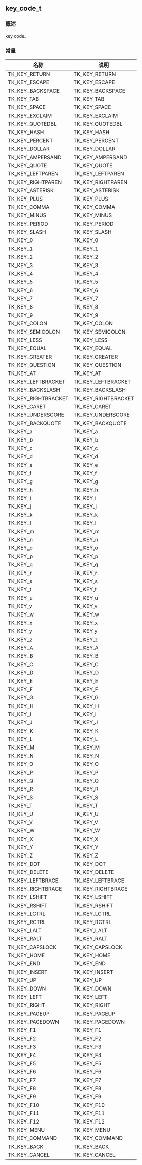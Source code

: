## key\_code\_t
### 概述
key code。
### 常量
<p id="key_code_t_consts">

| 名称 | 说明 | 
| -------- | ------- | 
| TK\_KEY\_RETURN | TK\_KEY\_RETURN |
| TK\_KEY\_ESCAPE | TK\_KEY\_ESCAPE |
| TK\_KEY\_BACKSPACE | TK\_KEY\_BACKSPACE |
| TK\_KEY\_TAB | TK\_KEY\_TAB |
| TK\_KEY\_SPACE | TK\_KEY\_SPACE |
| TK\_KEY\_EXCLAIM | TK\_KEY\_EXCLAIM |
| TK\_KEY\_QUOTEDBL | TK\_KEY\_QUOTEDBL |
| TK\_KEY\_HASH | TK\_KEY\_HASH |
| TK\_KEY\_PERCENT | TK\_KEY\_PERCENT |
| TK\_KEY\_DOLLAR | TK\_KEY\_DOLLAR |
| TK\_KEY\_AMPERSAND | TK\_KEY\_AMPERSAND |
| TK\_KEY\_QUOTE | TK\_KEY\_QUOTE |
| TK\_KEY\_LEFTPAREN | TK\_KEY\_LEFTPAREN |
| TK\_KEY\_RIGHTPAREN | TK\_KEY\_RIGHTPAREN |
| TK\_KEY\_ASTERISK | TK\_KEY\_ASTERISK |
| TK\_KEY\_PLUS | TK\_KEY\_PLUS |
| TK\_KEY\_COMMA | TK\_KEY\_COMMA |
| TK\_KEY\_MINUS | TK\_KEY\_MINUS |
| TK\_KEY\_PERIOD | TK\_KEY\_PERIOD |
| TK\_KEY\_SLASH | TK\_KEY\_SLASH |
| TK\_KEY\_0 | TK\_KEY\_0 |
| TK\_KEY\_1 | TK\_KEY\_1 |
| TK\_KEY\_2 | TK\_KEY\_2 |
| TK\_KEY\_3 | TK\_KEY\_3 |
| TK\_KEY\_4 | TK\_KEY\_4 |
| TK\_KEY\_5 | TK\_KEY\_5 |
| TK\_KEY\_6 | TK\_KEY\_6 |
| TK\_KEY\_7 | TK\_KEY\_7 |
| TK\_KEY\_8 | TK\_KEY\_8 |
| TK\_KEY\_9 | TK\_KEY\_9 |
| TK\_KEY\_COLON | TK\_KEY\_COLON |
| TK\_KEY\_SEMICOLON | TK\_KEY\_SEMICOLON |
| TK\_KEY\_LESS | TK\_KEY\_LESS |
| TK\_KEY\_EQUAL | TK\_KEY\_EQUAL |
| TK\_KEY\_GREATER | TK\_KEY\_GREATER |
| TK\_KEY\_QUESTION | TK\_KEY\_QUESTION |
| TK\_KEY\_AT | TK\_KEY\_AT |
| TK\_KEY\_LEFTBRACKET | TK\_KEY\_LEFTBRACKET |
| TK\_KEY\_BACKSLASH | TK\_KEY\_BACKSLASH |
| TK\_KEY\_RIGHTBRACKET | TK\_KEY\_RIGHTBRACKET |
| TK\_KEY\_CARET | TK\_KEY\_CARET |
| TK\_KEY\_UNDERSCORE | TK\_KEY\_UNDERSCORE |
| TK\_KEY\_BACKQUOTE | TK\_KEY\_BACKQUOTE |
| TK\_KEY\_a | TK\_KEY\_a |
| TK\_KEY\_b | TK\_KEY\_b |
| TK\_KEY\_c | TK\_KEY\_c |
| TK\_KEY\_d | TK\_KEY\_d |
| TK\_KEY\_e | TK\_KEY\_e |
| TK\_KEY\_f | TK\_KEY\_f |
| TK\_KEY\_g | TK\_KEY\_g |
| TK\_KEY\_h | TK\_KEY\_h |
| TK\_KEY\_i | TK\_KEY\_i |
| TK\_KEY\_j | TK\_KEY\_j |
| TK\_KEY\_k | TK\_KEY\_k |
| TK\_KEY\_l | TK\_KEY\_l |
| TK\_KEY\_m | TK\_KEY\_m |
| TK\_KEY\_n | TK\_KEY\_n |
| TK\_KEY\_o | TK\_KEY\_o |
| TK\_KEY\_p | TK\_KEY\_p |
| TK\_KEY\_q | TK\_KEY\_q |
| TK\_KEY\_r | TK\_KEY\_r |
| TK\_KEY\_s | TK\_KEY\_s |
| TK\_KEY\_t | TK\_KEY\_t |
| TK\_KEY\_u | TK\_KEY\_u |
| TK\_KEY\_v | TK\_KEY\_v |
| TK\_KEY\_w | TK\_KEY\_w |
| TK\_KEY\_x | TK\_KEY\_x |
| TK\_KEY\_y | TK\_KEY\_y |
| TK\_KEY\_z | TK\_KEY\_z |
| TK\_KEY\_A | TK\_KEY\_A |
| TK\_KEY\_B | TK\_KEY\_B |
| TK\_KEY\_C | TK\_KEY\_C |
| TK\_KEY\_D | TK\_KEY\_D |
| TK\_KEY\_E | TK\_KEY\_E |
| TK\_KEY\_F | TK\_KEY\_F |
| TK\_KEY\_G | TK\_KEY\_G |
| TK\_KEY\_H | TK\_KEY\_H |
| TK\_KEY\_I | TK\_KEY\_I |
| TK\_KEY\_J | TK\_KEY\_J |
| TK\_KEY\_K | TK\_KEY\_K |
| TK\_KEY\_L | TK\_KEY\_L |
| TK\_KEY\_M | TK\_KEY\_M |
| TK\_KEY\_N | TK\_KEY\_N |
| TK\_KEY\_O | TK\_KEY\_O |
| TK\_KEY\_P | TK\_KEY\_P |
| TK\_KEY\_Q | TK\_KEY\_Q |
| TK\_KEY\_R | TK\_KEY\_R |
| TK\_KEY\_S | TK\_KEY\_S |
| TK\_KEY\_T | TK\_KEY\_T |
| TK\_KEY\_U | TK\_KEY\_U |
| TK\_KEY\_V | TK\_KEY\_V |
| TK\_KEY\_W | TK\_KEY\_W |
| TK\_KEY\_X | TK\_KEY\_X |
| TK\_KEY\_Y | TK\_KEY\_Y |
| TK\_KEY\_Z | TK\_KEY\_Z |
| TK\_KEY\_DOT | TK\_KEY\_DOT |
| TK\_KEY\_DELETE | TK\_KEY\_DELETE |
| TK\_KEY\_LEFTBRACE | TK\_KEY\_LEFTBRACE |
| TK\_KEY\_RIGHTBRACE | TK\_KEY\_RIGHTBRACE |
| TK\_KEY\_LSHIFT | TK\_KEY\_LSHIFT |
| TK\_KEY\_RSHIFT | TK\_KEY\_RSHIFT |
| TK\_KEY\_LCTRL | TK\_KEY\_LCTRL |
| TK\_KEY\_RCTRL | TK\_KEY\_RCTRL |
| TK\_KEY\_LALT | TK\_KEY\_LALT |
| TK\_KEY\_RALT | TK\_KEY\_RALT |
| TK\_KEY\_CAPSLOCK | TK\_KEY\_CAPSLOCK |
| TK\_KEY\_HOME | TK\_KEY\_HOME |
| TK\_KEY\_END | TK\_KEY\_END |
| TK\_KEY\_INSERT | TK\_KEY\_INSERT |
| TK\_KEY\_UP | TK\_KEY\_UP |
| TK\_KEY\_DOWN | TK\_KEY\_DOWN |
| TK\_KEY\_LEFT | TK\_KEY\_LEFT |
| TK\_KEY\_RIGHT | TK\_KEY\_RIGHT |
| TK\_KEY\_PAGEUP | TK\_KEY\_PAGEUP |
| TK\_KEY\_PAGEDOWN | TK\_KEY\_PAGEDOWN |
| TK\_KEY\_F1 | TK\_KEY\_F1 |
| TK\_KEY\_F2 | TK\_KEY\_F2 |
| TK\_KEY\_F3 | TK\_KEY\_F3 |
| TK\_KEY\_F4 | TK\_KEY\_F4 |
| TK\_KEY\_F5 | TK\_KEY\_F5 |
| TK\_KEY\_F6 | TK\_KEY\_F6 |
| TK\_KEY\_F7 | TK\_KEY\_F7 |
| TK\_KEY\_F8 | TK\_KEY\_F8 |
| TK\_KEY\_F9 | TK\_KEY\_F9 |
| TK\_KEY\_F10 | TK\_KEY\_F10 |
| TK\_KEY\_F11 | TK\_KEY\_F11 |
| TK\_KEY\_F12 | TK\_KEY\_F12 |
| TK\_KEY\_MENU | TK\_KEY\_MENU |
| TK\_KEY\_COMMAND | TK\_KEY\_COMMAND |
| TK\_KEY\_BACK | TK\_KEY\_BACK |
| TK\_KEY\_CANCEL | TK\_KEY\_CANCEL |
